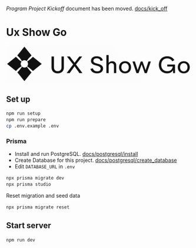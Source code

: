 _Program Project Kickoff_ document has been moved. [docs/kick_off](/docs/kick_off/README.md)

# Ux Show Go

![Ux Show Go](/docs/logos/rectangle.png)

## Set up

```sh
npm run setup
npm run prepare
cp .env.example .env
```

### Prisma

- Install and run PostgreSQL. [docs/postgresql/install](/docs/postgresql/install.md)
- Create Database for this project. [docs/postgresql/create_database](/docs/postgresql/create_database.md)
- Edit `DATABASE_URL` in `.env`

```sh
npx prisma migrate dev
npx prisma studio
```

Reset migration and seed data

```sh
npx prisma migrate reset
```

## Start server

```sh
npm run dev
```
